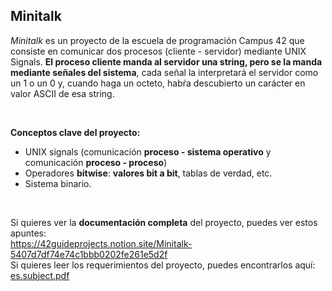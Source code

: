 ## Minitalk

*Minitalk* es un proyecto de la escuela de programación Campus 42 que consiste en comunicar dos procesos (cliente - servidor) mediante UNIX Signals.
**El proceso cliente manda al servidor una string, pero se la manda mediante señales del sistema**, cada señal la interpretará el servidor como un 1 o un 0 y, 
cuando haga un octeto, habŕa descubierto un carácter en valor ASCII de esa string.

<br> 


**Conceptos clave del proyecto:**
- UNIX signals (comunicación **proceso - sistema operativo**  y  comunicación **proceso - proceso**)
- Operadores **bitwise**: **valores bit a bit**, tablas de verdad, etc.
- Sistema binario.

<br> 

Si quieres ver la **documentación completa** del proyecto, puedes ver estos apuntes: <br> 
https://42guideprojects.notion.site/Minitalk-5407d7df74e74c1bbb0202fe261e5d2f
<br> 
Si quieres leer los requerimientos del proyecto, puedes encontrarlos aquí: <br> 
[es.subject.pdf](https://github.com/user-attachments/files/17881999/es.subject.pdf)
